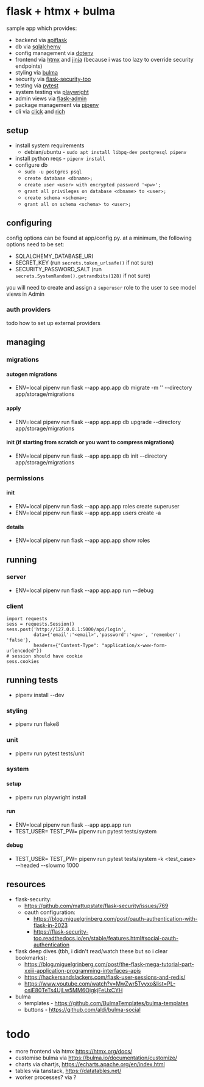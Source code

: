 # flask + htmx + bulma

sample app which provides:
- backend via [apiflask](https://github.com/apiflask/apiflask)
- db via [sqlalchemy](https://github.com/sqlalchemy/sqlalchemy)
- config management via [dotenv](https://github.com/theskumar/python-dotenv)
- frontend via [htmx](https://github.com/bigskysoftware/htmx) and [jinja](https://github.com/pallets/jinja) (because i was too lazy to override security endpoints)
- styling via [bulma](https://github.com/jgthms/bulma)
- security via [flask-security-too](https://github.com/Flask-Middleware/flask-security)
- testing via [pytest](https://github.com/pytest-dev/pytest)
- system testing via [playwright](https://github.com/microsoft/playwright)
- admin views via [flask-admin](https://github.com/flask-admin/flask-admin)
- package management via [pipenv](https://github.com/pypa/pipenv)
- cli via [click](https://github.com/pallets/click) and [rich](https://github.com/Textualize/rich)

## setup

- install system requirements
  - debian/ubuntu - `sudo apt install libpq-dev postgresql pipenv`
- install python reqs - `pipenv install`
- configure db
  - `sudo -u postgres psql`
  - `create database <dbname>;`
  - `create user <user> with encrypted password '<pw>';`
  - `grant all privileges on database <dbname> to <user>;`
  - `create schema <schema>;`
  - `grant all on schema <schema> to <user>;`

## configuring

config options can be found at app/config.py. at a minimum, the following options need to be set:
- SQLALCHEMY_DATABASE_URI
- SECRET_KEY (run `secrets.token_urlsafe()` if not sure)
- SECURITY_PASSWORD_SALT (run `secrets.SystemRandom().getrandbits(128)` if not sure)

you will need to create and assign a `superuser` role to the user to see model views in Admin

### auth providers

todo how to set up external providers

## managing

### migrations

#### autogen migrations

- ENV=local pipenv run flask --app app.app db migrate -m '<description>' --directory app/storage/migrations

#### apply

- ENV=local pipenv run flask --app app.app db upgrade --directory app/storage/migrations

#### init (if starting from scratch or you want to compress migrations)

- ENV=local pipenv run flask --app app.app db init --directory app/storage/migrations

### permissions

#### init

- ENV=local pipenv run flask --app app.app roles create superuser
- ENV=local pipenv run flask --app app.app users create <email> -a

#### details

- ENV=local pipenv run flask --app app.app show roles

## running

### server

- ENV=local pipenv run flask --app app.app run --debug

### client

    import requests
    sess = requests.Session()
    sess.post('http://127.0.0.1:5000/api/login',
              data={'email':'<email>','password':'<pw>', 'remember': 'false'},
              headers={"Content-Type": "application/x-www-form-urlencoded"})
    # session should have cookie
    sess.cookies

## running tests

- pipenv install --dev

### styling

- pipenv run flake8

### unit

- pipenv run pytest tests/unit

### system

#### setup

- pipenv run playwright install

#### run

- ENV=local pipenv run flask --app app.app run
- TEST_USER=<user> TEST_PW=<pw> pipenv run pytest tests/system

#### debug

- TEST_USER=<user> TEST_PW=<pw> pipenv run pytest tests/system -k <test_case> --headed --slowmo 1000

## resources

- flask-security:
  - https://github.com/mattupstate/flask-security/issues/769
  - oauth configuration:
    - https://blog.miguelgrinberg.com/post/oauth-authentication-with-flask-in-2023
    - https://flask-security-too.readthedocs.io/en/stable/features.html#social-oauth-authentication
- flask deep dives (tbh, i didn't read/watch these but so i clear bookmarks):
  - https://blog.miguelgrinberg.com/post/the-flask-mega-tutorial-part-xxiii-application-programming-interfaces-apis
  - https://hackersandslackers.com/flask-user-sessions-and-redis/
  - https://www.youtube.com/watch?v=MwZwr5Tvyxo&list=PL-osiE80TeTs4UjLw5MM6OjgkjFeUxCYH
- bulma
  - templates - https://github.com/BulmaTemplates/bulma-templates
  - buttons - https://github.com/aldi/bulma-social

# todo
- more frontend via htmx https://htmx.org/docs/
- customise bulma via https://bulma.io/documentation/customize/
- charts via chartjs, https://echarts.apache.org/en/index.html
- tables via tanstack, https://datatables.net/
- worker processes? via ?
